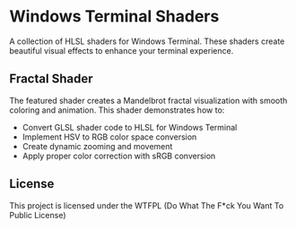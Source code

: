 # Windows Terminal Shaders

A collection of HLSL shaders for Windows Terminal. These shaders create beautiful visual effects to enhance your terminal experience.

## Fractal Shader

The featured shader creates a Mandelbrot fractal visualization with smooth coloring and animation. This shader demonstrates how to:

- Convert GLSL shader code to HLSL for Windows Terminal
- Implement HSV to RGB color space conversion 
- Create dynamic zooming and movement
- Apply proper color correction with sRGB conversion

## License

This project is licensed under the WTFPL (Do What The F*ck You Want To Public License)
